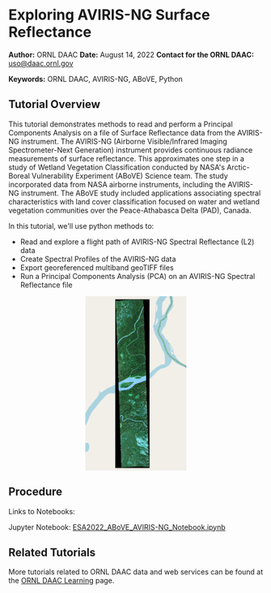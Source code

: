 # Exploring AVIRIS-NG Surface Reflectance

**Author:** ORNL DAAC
**Date:** August 14, 2022
**Contact for the ORNL DAAC:** uso@daac.ornl.gov

**Keywords:** ORNL DAAC, AVIRIS-NG, ABoVE, Python

## Tutorial Overview
This tutorial demonstrates methods to read and perform a Principal Components Analysis on a file of Surface Reflectance data from the AVIRIS-NG instrument. The AVIRIS-NG (Airborne Visible/Infrared Imaging Spectrometer-Next Generation) instrument provides continuous radiance measurements of surface reflectance. This approximates one step in a study of Wetland Vegetation Classification conducted by NASA's Arctic-Boreal Vulnerability Experiment (ABoVE) Science team. The study incorporated data from NASA airborne instruments, including the AVIRIS-NG instrument. The ABoVE study included applications associating spectral characteristics with land cover classification focused on water and wetland vegetation communities over the Peace-Athabasca Delta (PAD), Canada.

In this tutorial, we'll use python methods to:

- Read and explore a flight path of AVIRIS-NG Spectral Reflectance (L2) data
- Create Spectral Profiles of the AVIRIS-NG data
- Export georeferenced multiband geoTIFF files
- Run a Principal Components Analysis (PCA) on an AVIRIS-NG Spectral Reflectance file

<img src="images\aviris-ngRGB.PNG" width="200" style="display:block;margin-left: auto; margin-right:auto;">

## Procedure

Links to Notebooks:

Jupyter Notebook: [ESA2022_ABoVE_AVIRIS-NG_Notebook.ipynb](ESA2022_ABoVE_AVIRIS-NG_Notebook.ipynb)  

## Related Tutorials
More tutorials related to ORNL DAAC data and web services can be found at the [ORNL DAAC Learning](https://daac.ornl.gov/resources/learning/) page.

